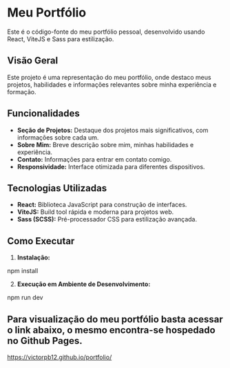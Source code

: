 # Meu Portfólio

Este é o código-fonte do meu portfólio pessoal, desenvolvido usando React, ViteJS e Sass para estilização.

## Visão Geral

Este projeto é uma representação do meu portfólio, onde destaco meus projetos, habilidades e informações relevantes sobre minha experiência e formação.

## Funcionalidades

- **Seção de Projetos:** Destaque dos projetos mais significativos, com informações sobre cada um.
- **Sobre Mim:** Breve descrição sobre mim, minhas habilidades e experiência.
- **Contato:** Informações para entrar em contato comigo.
- **Responsividade:** Interface otimizada para diferentes dispositivos.

## Tecnologias Utilizadas

- **React:** Biblioteca JavaScript para construção de interfaces.
- **ViteJS:** Build tool rápida e moderna para projetos web.
- **Sass (SCSS):** Pré-processador CSS para estilização avançada.

## Como Executar

1. **Instalação:**

npm install

2. **Execução em Ambiente de Desenvolvimento:**

npm run dev

## Para visualização do meu portfólio basta acessar o link abaixo, o mesmo encontra-se hospedado no Github Pages.

https://victorpb12.github.io/portfolio/
